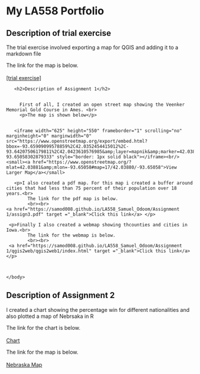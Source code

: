 <!DOCTYPE html>
<html>
    <head>
        <title>Samuel's Open Street Map</title>
    </head>
    <body>
       <h1>My LA558 Portfolio</h1>
        


  <h2>Description of trial exercise</h2>
  
<p> The trial exercise involved exporting a map for QGIS and adding it to a markdown file<br>

 The link for the map is below. 
            <br><br>
     <a href="https://samod008.github.io/LA558_Samuel_Odoom/ex2b.png" target ="_blank">[trial exercise]</a> </p>


   
       <h2>Description of Assignment 1</h2>
         
         
         First of all, I created an open street map showing the Veenker Memorial Gold Course in Ames. <br>
         <p>The map is shown below</p>
      
      
       <iframe width="625" height="550" frameborder="1" scrolling="no" marginheight="0" marginwidth="0" src="https://www.openstreetmap.org/export/embed.html?bbox=-93.65909099578859%2C42.0352454415012%2C-93.64207506179811%2C42.0423610576985&amp;layer=mapnik&amp;marker=42.0388073333032%2C-93.65058302879333" style="border: 1px solid black"></iframe><br/><small><a href="https://www.openstreetmap.org/?mlat=42.03881&amp;mlon=-93.65058#map=17/42.03880/-93.65058">View Larger Map</a></small>
       
       <p>I also created a pdf map. For this map i created a buffer around cities that had less than 75 percent of their population over 18 years.<br>
            The link for the pdf map is below. 
            <br><br>
    <a href="https://samod008.github.io/LA558_Samuel_Odoom/Assignment 1/assign3.pdf" target ="_blank">Click this link</a> </p>
    
     <p>Finally I also created a webmap showing thcounties and cities in Iowa.<br>
            The link for the webmap is below. 
            <br><br>
     <a href="https://samod008.github.io/LA558_Samuel_Odoom/Assignment 1/qgis2web/qgis2web1/index.html" target ="_blank">Click this link</a> </p>
    
    
      
    </body>
</html>

  <h2>Description of Assignment 2</h2>
  
I created a chart showing the percentage win for different nationalities and also plotted a map of Nebrsaka in R

The link for the chart is below. 
            <br><br>
     <a href="https://samod008.github.io/LA558_Samuel_Odoom/Assignment2/Assignment2Chart.jpg" target ="_blank">Chart</a> </p>
 


The link for the map is below. 
            <br><br>
     <a href="https://samod008.github.io/LA558_Samuel_Odoom/Assignment2/Nebraskaplot.jpeg" target ="_blank">Nebraska Map</a> </p>
